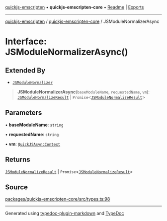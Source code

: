 [quickjs-emscripten](../../packages.md) • **quickjs-emscripten-core** • [Readme](../index.md) \| [Exports](../exports.md)

***

[quickjs-emscripten](../../packages.md) / [quickjs-emscripten-core](../exports.md) / JSModuleNormalizerAsync

# Interface: JSModuleNormalizerAsync()

## Extended By

- [`JSModuleNormalizer`](JSModuleNormalizer.md)

> **JSModuleNormalizerAsync**(`baseModuleName`, `requestedName`, `vm`): [`JSModuleNormalizeResult`](../exports.md#jsmodulenormalizeresult) \| `Promise`\<[`JSModuleNormalizeResult`](../exports.md#jsmodulenormalizeresult)\>

## Parameters

• **baseModuleName**: `string`

• **requestedName**: `string`

• **vm**: [`QuickJSAsyncContext`](../classes/QuickJSAsyncContext.md)

## Returns

[`JSModuleNormalizeResult`](../exports.md#jsmodulenormalizeresult) \| `Promise`\<[`JSModuleNormalizeResult`](../exports.md#jsmodulenormalizeresult)\>

## Source

[packages/quickjs-emscripten-core/src/types.ts:98](https://github.com/justjake/quickjs-emscripten/blob/main/packages/quickjs-emscripten-core/src/types.ts#L98)

***

Generated using [typedoc-plugin-markdown](https://www.npmjs.com/package/typedoc-plugin-markdown) and [TypeDoc](https://typedoc.org/)
